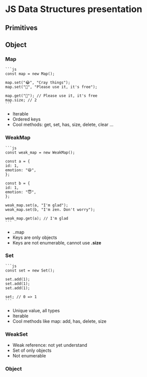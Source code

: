# JS Data Structures presentation


## Primitives


## Object

### Map

    ```js
    const map = new Map();

    map.set("😂", "Cray things");
    map.set("🧠", "Please use it, it's free");

    map.get("🧠"); // Please use it, it's free
    map.size; // 2
    ```

- Iterable
- Ordered keys
- Cool methods: get, set, has, size, delete, clear ...

### WeakMap

    ```js
    const weak_map = new WeakMap();

    const a = {
    id: 1,
    emotion: "😆",
    };

    const b = {
    id: 1,
    emotion: "😇",
    };

    weak_map.set(a, "I'm glad");
    weak_map.set(b, "I'm zen. Don't worry");

    weak_map.get(a); // I'm glad
    ```

- ..map
- Keys are only objects
- Keys are not enumerable, cannot use __.size__


### Set

    ```js
    const set = new Set();

    set.add(1);
    set.add(1);
    set.add(1);

    set; // 0 => 1
    ```

- Unique value, all types
- Iterable
- Cool methods like map: add, has, delete, size


### WeakSet

- Weak reference: not yet understand
- Set of only objects
- Not enumerable

### Object
